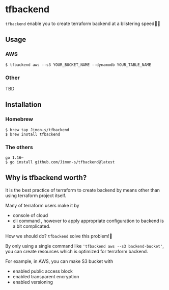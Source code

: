 # tfbackend
`tfbackend` enable you to create terraform backend at a blistering speed🚀🚀

## Usage
### AWS
```
$ tfbackend aws --s3 YOUR_BUCKET_NAME --dynamodb YOUR_TABLE_NAME
```

### Other
TBD

## Installation
### Homebrew
```
$ brew tap Jimon-s/tfbackend
$ brew install tfbackend
```

### The others
```
go 1.16~
$ go install github.com/Jimon-s/tfbackend@latest
```

## Why is tfbackend worth?
It is the best practice of terraform to create backend by means other than using terraform project itself.

Many of terraform users make it by
- console of cloud
- cli command
, however to apply appropriate configuration to backend is a bit complicated.

How we should do? `tfbackend` solve this problem!🚀

By only using a single command like `'tfbackend aws --s3 backend-bucket'`, you can create resources which is optimized for terraform backend.

For example, in AWS, you can make S3 bucket with
- enabled public access block
- enabled transparent encryption
- enabled versioning



